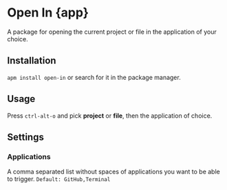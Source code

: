 # Open In {app}

A package for opening the current project or file in the application
of your choice.

## Installation
`apm install open-in` or search for it in the package manager.

## Usage

Press `ctrl-alt-o` and pick **project** or **file**, then the application of choice.

## Settings
### Applications
A comma separated list without spaces of applications you want to be able to trigger.
`Default: GitHub,Terminal`